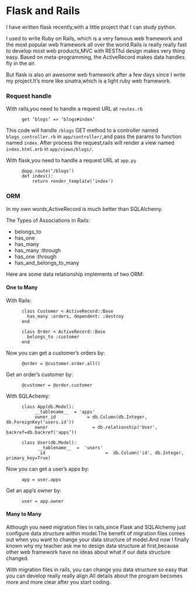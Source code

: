 # Flask and Rails

I have written flask recently,with a little project that I can study python.

I used to write Ruby on Rails, which is a very famous web framework and the most popular web framework all over the world.Rails is really really fast to develop most web products,MVC with RESTful design makes very thing easy. Based on meta-programming, the ActiveRecord makes data handles fly in the air.

But flask is also an awesome web framework after a few days since I write my project.It’s more like sinatra,which is a light ruby web framework.

### Request handle
With rails,you need to handle a request URL at `routes.rb`

          get ‘blogs’ => ‘blogs#index’

This code will handle `/blogs` GET method  to a controller named `blogs_controller.rb` in `app/controller/`,and pass the params to function named `index`. After process the request,rails will render a view named `index.html.erb` in `app/views/blogs/`.

With flask,you need to handle a request URL at `app.py`

          @app.route(‘/blogs’)
          def index():
              return render_template(‘index')

### ORM

In my own words,ActiveRecord is much better than SQLAlchemy.

The Types of Associations in Rails:

* belongs_to
* has_one
* has_many
* has_many :through
* has_one :through
* has_and_belongs_to_many

Here are some data relationship implements of two ORM:

#### One to Many

With Rails:
     
          class Customer < ActiveRecord::Base
            has_many :orders, dependent: :destroy
          end
          
          class Order < ActiveRecord::Base
            belongs_to :customer
          end

 Now you can get a customer’s orders by:

          @order = @customer.order.all()

Get an order’s customer by:

          @customer = @order.customer

With SQLAchemy:

          class App(db.Model):
               __tablename__  = 'apps'
               owner_id            = db.Column(db.Integer, db.ForeignKey(‘users.id'))
               owner                 = db.relationship('User', backref=db.backref('apps’))

          class User(db.Model):
                __tablename__  =  'users'
                 id                       =  db.Column('id', db.Integer, primary_key=True)

Now you can get a user’s apps by:

          app = user.apps

Get an app’s owner by:

          user = app.owner

#### Many to Many


Although you need migration files in rails,since Flask and SQLAlchemy just configure data structure within model.The benefit of migration files comes out when you want to change your data structure of model.And now I finally known why my teacher ask me to design data structure at first,because other web framework have no ideas about what if our data structure changed.

With migration files in rails, you can change you data structure so easy that you can develop really really align.All details about the program becomes more and more clear after you start coding.

